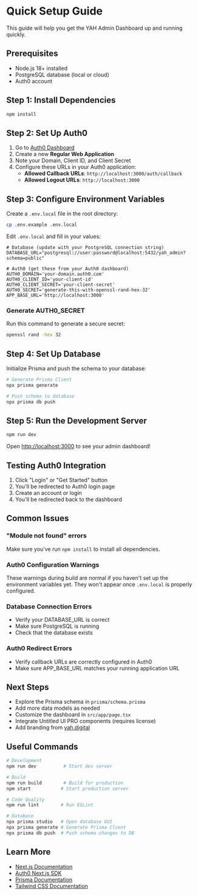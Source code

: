 # Quick Setup Guide

This guide will help you get the YAH Admin Dashboard up and running quickly.

## Prerequisites

- Node.js 18+ installed
- PostgreSQL database (local or cloud)
- Auth0 account

## Step 1: Install Dependencies

```bash
npm install
```

## Step 2: Set Up Auth0

1. Go to [Auth0 Dashboard](https://manage.auth0.com)
2. Create a new **Regular Web Application**
3. Note your Domain, Client ID, and Client Secret
4. Configure these URLs in your Auth0 application:
   - **Allowed Callback URLs**: `http://localhost:3000/auth/callback`
   - **Allowed Logout URLs**: `http://localhost:3000`

## Step 3: Configure Environment Variables

Create a `.env.local` file in the root directory:

```bash
cp .env.example .env.local
```

Edit `.env.local` and fill in your values:

```env
# Database (update with your PostgreSQL connection string)
DATABASE_URL="postgresql://user:password@localhost:5432/yah_admin?schema=public"

# Auth0 (get these from your Auth0 dashboard)
AUTH0_DOMAIN='your-domain.auth0.com'
AUTH0_CLIENT_ID='your-client-id'
AUTH0_CLIENT_SECRET='your-client-secret'
AUTH0_SECRET='generate-this-with-openssl-rand-hex-32'
APP_BASE_URL='http://localhost:3000'
```

### Generate AUTH0_SECRET

Run this command to generate a secure secret:

```bash
openssl rand -hex 32
```

## Step 4: Set Up Database

Initialize Prisma and push the schema to your database:

```bash
# Generate Prisma Client
npx prisma generate

# Push schema to database
npx prisma db push
```

## Step 5: Run the Development Server

```bash
npm run dev
```

Open [http://localhost:3000](http://localhost:3000) to see your admin dashboard!

## Testing Auth0 Integration

1. Click "Login" or "Get Started" button
2. You'll be redirected to Auth0 login page
3. Create an account or login
4. You'll be redirected back to the dashboard

## Common Issues

### "Module not found" errors

Make sure you've run `npm install` to install all dependencies.

### Auth0 Configuration Warnings

These warnings during build are normal if you haven't set up the environment variables yet. They won't appear once `.env.local` is properly configured.

### Database Connection Errors

- Verify your DATABASE_URL is correct
- Make sure PostgreSQL is running
- Check that the database exists

### Auth0 Redirect Errors

- Verify callback URLs are correctly configured in Auth0
- Make sure APP_BASE_URL matches your running application URL

## Next Steps

- Explore the Prisma schema in `prisma/schema.prisma`
- Add more data models as needed
- Customize the dashboard in `src/app/page.tsx`
- Integrate Untitled UI PRO components (requires license)
- Add branding from [yah.digital](https://yah.digital)

## Useful Commands

```bash
# Development
npm run dev          # Start dev server

# Build
npm run build        # Build for production
npm start           # Start production server

# Code Quality
npm run lint        # Run ESLint

# Database
npx prisma studio   # Open database GUI
npx prisma generate # Generate Prisma Client
npx prisma db push  # Push schema changes to DB
```

## Learn More

- [Next.js Documentation](https://nextjs.org/docs)
- [Auth0 Next.js SDK](https://github.com/auth0/nextjs-auth0)
- [Prisma Documentation](https://www.prisma.io/docs)
- [Tailwind CSS Documentation](https://tailwindcss.com/docs)
